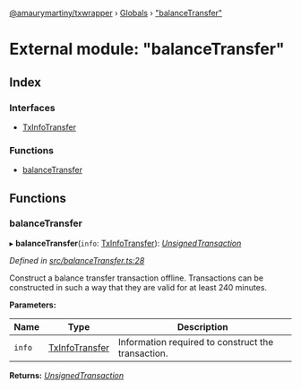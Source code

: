 [@amaurymartiny/txwrapper](../README.md) › [Globals](../globals.md) › ["balanceTransfer"](_balancetransfer_.md)

# External module: "balanceTransfer"

## Index

### Interfaces

* [TxInfoTransfer](../interfaces/_balancetransfer_.txinfotransfer.md)

### Functions

* [balanceTransfer](_balancetransfer_.md#balancetransfer)

## Functions

###  balanceTransfer

▸ **balanceTransfer**(`info`: [TxInfoTransfer](../interfaces/_balancetransfer_.txinfotransfer.md)): *[UnsignedTransaction](../interfaces/_util_types_.unsignedtransaction.md)*

*Defined in [src/balanceTransfer.ts:28](https://github.com/paritytech/txwrapper/blob/fcbe6db/src/balanceTransfer.ts#L28)*

Construct a balance transfer transaction offline. Transactions can be
constructed in such a way that they are valid for at least 240 minutes.

**Parameters:**

Name | Type | Description |
------ | ------ | ------ |
`info` | [TxInfoTransfer](../interfaces/_balancetransfer_.txinfotransfer.md) | Information required to construct the transaction.  |

**Returns:** *[UnsignedTransaction](../interfaces/_util_types_.unsignedtransaction.md)*
